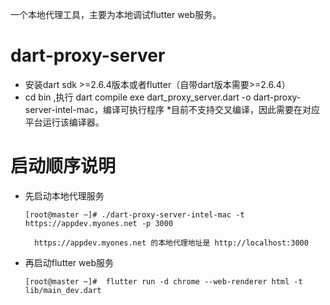 一个本地代理工具，主要为本地调试flutter web服务。

# dart-proxy-server

* 安装dart sdk >=2.6.4版本或者flutter（自带dart版本需要>=2.6.4）
* cd bin ,执行 dart compile exe dart_proxy_server.dart -o dart-proxy-server-intel-mac，编译可执行程序
  *目前不支持交叉编译，因此需要在对应平台运行该编译器。

# 启动顺序说明

* 先启动本地代理服务

      [root@master ~]# ./dart-proxy-server-intel-mac -t https://appdev.myones.net -p 3000

        https://appdev.myones.net 的本地代理地址是 http://localhost:3000

* 再启动flutter web服务

      [root@master ~]#  flutter run -d chrome --web-renderer html -t lib/main_dev.dart

 
